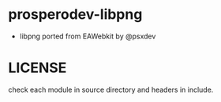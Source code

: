# prosperodev-libpng
- libpng ported from EAWebkit by @psxdev

LICENSE
===================
check each module in source directory and headers in include.